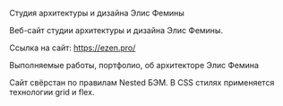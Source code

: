 Студия архитектуры и дизайна Элис Фемины

Веб-сайт студии архитектуры и дизайна Элис Фемины.

Ссылка на сайт: https://ezen.pro/

Выполняемые работы, портфолио, об архитекторе Элис Фемина

Сайт свёрстан по правилам Nested БЭМ. В CSS стилях применяется технологии grid и flex.
